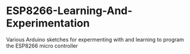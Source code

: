 # ESP8266-Learning-And-Experimentation
Various Arduino sketches for expermenting with and learning to program the ESP8266 micro controller
